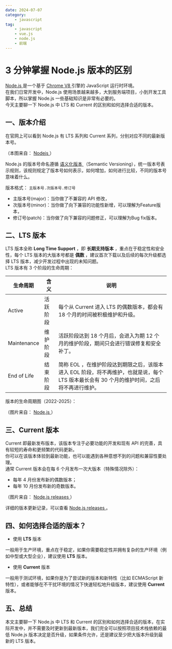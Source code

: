 ```yaml
---
date: 2024-07-07
category:
    - javascript
tag:
    - javascript
    - vue.js
    - node.js
    - 前端
---
```

 # 3 分钟掌握 Node.js 版本的区别
[ Node.js ]() 是一个基于 [ Chrome V8 ]() 引擎的 JavaScript 运行时环境。  
在我们日常开发中，Node.js 使用场景越来越多，大到服务端项目，小到开发工具脚本，所以掌握 Node.js 一些基础知识是非常有必要的。  
今天主要聊一下 Node.js 中 LTS 和 Current 的区别和如何选择合适的版本。

##  一、版本介绍

在官网上可以看到 Node.js 有 LTS 系列和 Current 系列，分别对应不同的最新版本号。

  
（本图来自： [ Nodejs ]() ）

Node.js 的版本号命名遵循 [ 语义化版本 ]() （Semantic
Versioning），统一版本号表示规则，该规则规定了版本号如何表示，如何增加，如何进行比较，不同的版本号意味着什么。

版本格式： ` 主版本号.次版本号.修订号 `

  * 主版本号(major)：当你做了不兼容的 API 修改， 
  * 次版本号(minor)：当你做了向下兼容的功能性新增，可以理解为Feature版本， 
  * 修订号(patch)：当你做了向下兼容的问题修正，可以理解为Bug fix版本。 

##  二、LTS 版本

LTS 版本全称 **Long Time Support** ，即 **长期支持版本** ，重点在于稳定性和安全性，每个 LTS 版本的大版本号都是
**偶数** ，建议首次下载以及后续的每次升级都选择 LTS 版本，减少开发过程中出现的未知问题。  
LTS 版本有 3 个阶段的生命周期：

**生命周期** |  **含义** |  **说明**  
---|---|---  
Active  |  活跃阶段  |  每个从 Current 进入 LTS 的偶数版本，都会有 18 个月的时间被积极维护和升级。   
Maintenance  |  维护阶段  |  活跃阶段达到 18 个月后，会进入为期 12 个月的维护阶段，期间只会进行错误修复和安全补丁。   
End of Life  |  结束阶段  |  简称 EOL ，在维护阶段达到期限之后，该版本进入 EOL 阶段，将不再维护，也就是说，每个 LTS 版本最长会有 30 个月的维护时间，之后将不再进行维护。   
  
版本的生命周期图（2022-2025）：

  
（图片来自： [ Node.js ]() ）

##  三、Current 版本

Current 即最新发布版本，该版本专注于必要功能的开发和现有 API 的完善，具有较短的寿命和更频繁的代码更新。  
你可以在该版本体验到最新功能，也可以能遇到各种意想不到的问题和兼容性要处理。  
通常 Current 版本会在每 6 个月发布一次大版本（特殊情况除外）：

  * 每年 4 月份发布新的偶数版本； 
  * 每年 10 月份发布新的奇数版本。 

  
（图片来自： [ Node.js releases ]() ）

详细的版本更新记录，可以查看 [ Node.js releases ]() 。

##  四、如何选择合适的版本？

  * 使用 **LTS** 版本 

一般用于生产环境，重点在于稳定，如果你需要稳定性并拥有复杂的生产环境（例如中型或大型企业），建议使用 **LTS** 版本。

  * 使用 **Current** 版本 

一般用于测试环境，如果你是为了尝试新的版本和新特性（比如 ECMAScript 新特性），或者能够在不干扰环境的情况下快速轻松地升级版本，建议使用
**Current** 版本。

##  五、总结

本文主要聊一下 Node.js 中 LTS 和 Current
的区别和如何选择合适的版本，在实际开发中，并不需要及时更新到最新版本，我们完全可以按照项目技术栈依赖的最低 Node.js
版本决定是否升级，如果条件允许，还是建议至少把大版本升级到最新的 LTS 版本。

